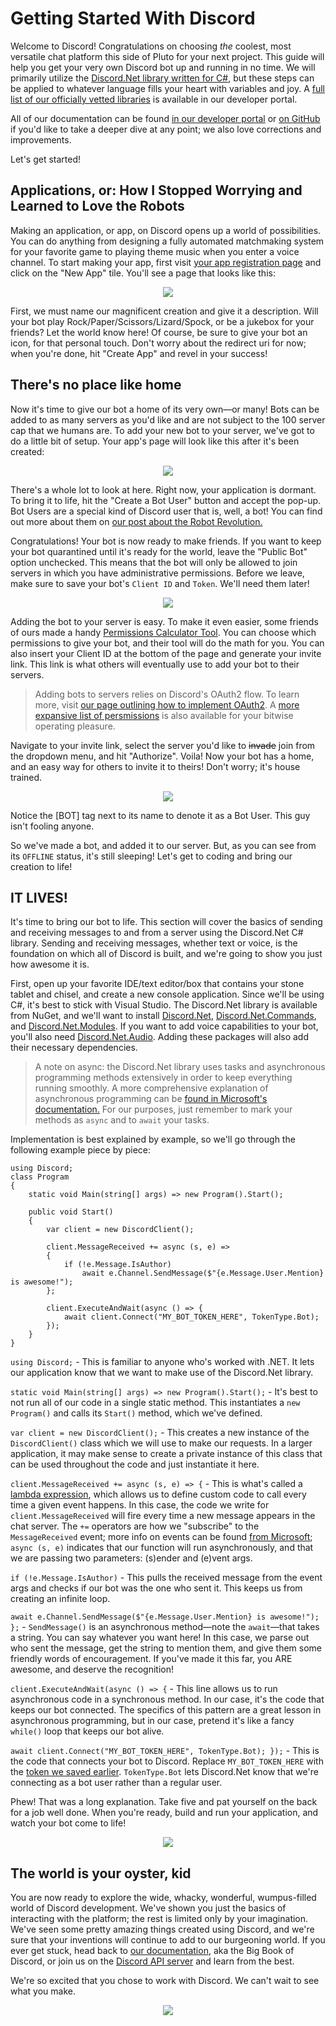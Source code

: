 # Getting Started With Discord

Welcome to Discord! Congratulations on choosing _the_ coolest, most versatile chat platform this side of Pluto for your next project. This guide will help you get your very own Discord bot up and running in no time. We will primarily utilize the [Discord.Net library written for C#](https://github.com/RogueException/Discord.Net), but these steps can be applied to whatever language fills your heart with variables and joy. A [full list of our officially vetted libraries](https://discordapp.com/developers/docs/topics/libraries) is available in our developer portal.

All of our documentation can be found [in our developer portal](https://discordapp.com/developers/docs/intro) or [on GitHub](https://github.com/hammerandchisel/discord-api-docs) if you'd like to take a deeper dive at any point; we also love corrections and improvements.

Let's get started!

## Applications, or: How I Stopped Worrying and Learned to Love the Robots

Making an application, or app, on Discord opens up a world of possibilities. You can do anything from designing a fully automated matchmaking system for your favorite game to playing theme music when you enter a voice channel. To start making your app, first visit [your app registration page](https://discordapp.com/developers/applications/me) and click on the "New App" tile. You'll see a page that looks like this:

<p align="center"><img src="http://i.imgur.com/rDDAIaZ.png"/></p>

First, we must name our magnificent creation and give it a description. Will your bot play Rock/Paper/Scissors/Lizard/Spock, or be a jukebox for your friends? Let the world know here! Of course, be sure to give your bot an icon, for that personal touch. Don't worry about the redirect uri for now; when you're done, hit "Create App" and revel in your success!

## There's no place like home

Now it's time to give our bot a home of its very own—or many! Bots can be added to as many servers as you'd like and are not subject to the 100 server cap that we humans are. To add your new bot to your server, we've got to do a little bit of setup. Your app's page will look like this after it's been created:

<p align="center"><img src="http://i.imgur.com/rZrM96d.png" /></p>

There's a whole lot to look at here. Right now, your application is dormant. To bring it to life, hit the "Create a Bot User" button and accept the pop-up. Bot Users are a special kind of Discord user that is, well, a bot! You can find out more about them on [our post about the Robot Revolution.](https://blog.discordapp.com/the-robot-revolution-has-unofficially-begun-unofficial-api-23a3c722d5bf#.l20q61gl5) 

Congratulations! Your bot is now ready to make friends. If you want to keep your bot quarantined until it's ready for the world, leave the "Public Bot" option unchecked. This means that the bot will only be allowed to join servers in which you have administrative permissions. Before we leave, make sure to save your bot's `Client ID` and `Token`. We'll need them later! <a name="mytoken" />

<p align="center"><img src="http://i.imgur.com/yjlNkzj.png" /></p>

Adding the bot to your server is easy. To make it even easier, some friends of ours made a handy [Permissions Calculator Tool](https://discordapi.com/permissions.html#). You can choose which permissions to give your bot, and their tool will do the math for you. You can also insert your Client ID at the bottom of the page and generate your invite link. This link is what others will eventually use to add your bot to their servers.

> Adding bots to servers relies on Discord's OAuth2 flow. To learn more, visit [our page outlining how to implement OAuth2](https://discordapp.com/developers/docs/topics/oauth2#adding-bots-to-guilds). A [more expansive list of persmissions](https://discordapp.com/developers/docs/topics/permissions#bitwise-permission-flags) is also available for your bitwise operating pleasure.

Navigate to your invite link, select the server you'd like to ~~invade~~ join from the dropdown menu, and hit "Authorize". Voila! Now your bot has a home, and an easy way for others to invite it to theirs! Don't worry; it's house trained.

<p align="center"><img src="http://i.imgur.com/xVvWdxU.png"/></p>

Notice the [BOT] tag next to its name to denote it as a Bot User. This guy isn't fooling anyone.

So we've made a bot, and added it to our server. But, as you can see from its `OFFLINE` status, it's still sleeping! Let's get to coding and bring our creation to life!

## IT LIVES!

It's time to bring our bot to life. This section will cover the basics of sending and receiving messages to and from a server using the Discord.Net C# library. Sending and receiving messages, whether text or voice, is the foundation on which all of Discord is built, and we're going to show you just how awesome it is.

First, open up your favorite IDE/text editor/box that contains your stone tablet and chisel, and create a new console application. Since we'll be using C#, it's best to stick with Visual Studio. The Discord.Net library is available from NuGet, and we'll want to install [Discord.Net](https://www.nuget.org/packages/Discord.Net), [Discord.Net.Commands](https://www.nuget.org/packages/Discord.Net.Commands), and [Discord.Net.Modules](https://www.nuget.org/packages/Discord.Net.Modules). If you want to add voice capabilities to your bot, you'll also need [Discord.Net.Audio](https://www.nuget.org/packages/Discord.Net.Audio). Adding these packages will also add their necessary dependencies.

> A note on async: the Discord.Net library uses tasks and asynchronous programming methods extensively in order to keep everything running smoothly. A more comprehensive explanation of asynchronous programming can be [found in Microsoft's documentation.](https://msdn.microsoft.com/en-us/library/mt674882.aspx) For our purposes, just remember to mark your methods as `async` and to `await` your tasks.

Implementation is best explained by example, so we'll go through the following example piece by piece:

```
using Discord;
class Program
{
    static void Main(string[] args) => new Program().Start();    

    public void Start()
    {
        var client = new DiscordClient();

        client.MessageReceived += async (s, e) =>
        {
            if (!e.Message.IsAuthor)
                await e.Channel.SendMessage($"{e.Message.User.Mention} is awesome!");
        };

        client.ExecuteAndWait(async () => {
            await client.Connect("MY_BOT_TOKEN_HERE", TokenType.Bot);
        });
    }
}
```

`using Discord;` - This is familiar to anyone who's worked with .NET. It lets our application know that we want to make use of the Discord.Net library. 

`static void Main(string[] args) => new Program().Start();` - It's best to not run all of our code in a single static method. This instantiates a `new Program()` and calls its `Start()` method, which we've defined.

`var client = new DiscordClient();` - This creates a new instance of the `DiscordClient()` class which we will use to make our requests. In a larger application, it may make sense to create a private instance of this class that can be used throughout the code and just instantiate it here.

`client.MessageReceived += async (s, e) => {` - This is what's called a [lambda expression](https://msdn.microsoft.com/en-us/library/bb397687.aspx), which allows us to define custom code to call every time a given event happens. In this case, the code we write for `client.MessageReceived` will fire every time a new message appears in the chat server. The `+=` operators are how we "subscribe" to the `MessageReceived` event; more info on events can be found [from Microsoft](https://msdn.microsoft.com/en-us/library/awbftdfh.aspx); `async (s, e)` indicates that our function will run asynchronously, and that we are passing two parameters: (s)ender and (e)vent args.

`if (!e.Message.IsAuthor)` - This pulls the received message from the event args and checks if our bot was the one who sent it. This keeps us from creating an infinite loop.

`await e.Channel.SendMessage($"{e.Message.User.Mention} is awesome!"); };` - `SendMessage()` is an asynchronous method—note the `await`—that takes a string. You can say whatever you want here! In this case, we parse out who sent the message, get the string to mention them, and give them some friendly words of encouragement. If you've made it this far, you ARE awesome, and deserve the recognition!

`client.ExecuteAndWait(async () => {` - This line allows us to run asynchronous code in a synchronous method. In our case, it's the code that keeps our bot connected. The specifics of this pattern are a great lesson in asynchronous programming, but in our case, pretend it's like a fancy `while()` loop that keeps our bot alive.

`await client.Connect("MY_BOT_TOKEN_HERE", TokenType.Bot); });` - This is the code that connects your bot to Discord. Replace `MY_BOT_TOKEN_HERE` with the [token we saved earlier](#mytoken). `TokenType.Bot` lets Discord.Net know that we're connecting as a bot user rather than a regular user.

Phew! That was a long explanation. Take five and pat yourself on the back for a job well done. When you're ready, build and run your application, and watch your bot come to life!

<p align="center"><img src="http://imgur.com/3tgLl8i.gif"/></p>

## The world is your oyster, kid

You are now ready to explore the wide, whacky, wonderful, wumpus-filled world of Discord development. We've shown you just the basics of interacting with the platform; the rest is limited only by your imagination. We've seen some pretty amazing things created using Discord, and we're sure that your inventions will continue to add to our burgeoning world. If you ever get stuck, head back to [our  documentation](https://discordapp.com/developers/docs/intro), aka the Big Book of Discord, or join us on the [Discord API server](https://discordapp.com/invite/0SBTUU1wZTWPnGdJ) and learn from the best.

We're so excited that you chose to work with Discord. We can't wait to see what you make.

<p align="center"><img src="https://hammerandchisel.zendesk.com/hc/en-us/article_attachments/210427847/eeveelutions.gif"/></p>
